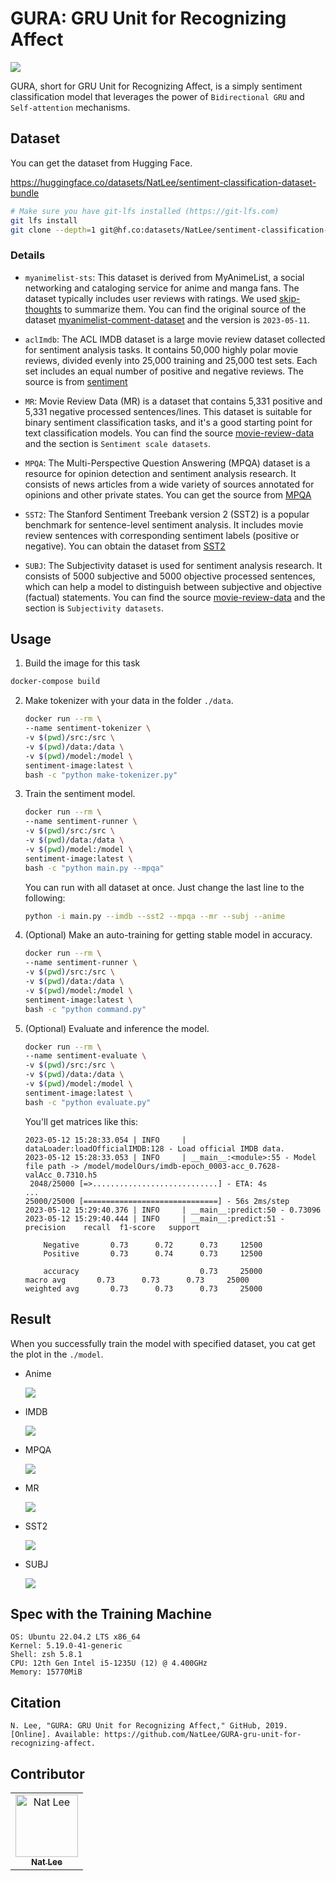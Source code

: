 # GURA: GRU Unit for Recognizing Affect

![](./doc/model.png)

GURA, short for GRU Unit for Recognizing Affect, is a simply sentiment classification model that leverages the power of `Bidirectional GRU` and `Self-attention` mechanisms.

## Dataset

You can get the dataset from Hugging Face.

https://huggingface.co/datasets/NatLee/sentiment-classification-dataset-bundle

```bash
# Make sure you have git-lfs installed (https://git-lfs.com)
git lfs install
git clone --depth=1 git@hf.co:datasets/NatLee/sentiment-classification-dataset-bundle ./data
```

### Details

- `myanimelist-sts`: This dataset is derived from MyAnimeList, a social networking and cataloging service for anime and manga fans. The dataset typically includes user reviews with ratings. We used [skip-thoughts](https://pypi.org/project/skip-thoughts/) to summarize them. You can find the original source of the dataset [myanimelist-comment-dataset](https://www.kaggle.com/datasets/natlee/myanimelist-comment-dataset) and the version is `2023-05-11`.

- `aclImdb`: The ACL IMDB dataset is a large movie review dataset collected for sentiment analysis tasks. It contains 50,000 highly polar movie reviews, divided evenly into 25,000 training and 25,000 test sets. Each set includes an equal number of positive and negative reviews. The source is from [sentiment](https://ai.stanford.edu/~amaas/data/sentiment/)

- `MR`: Movie Review Data (MR) is a dataset that contains 5,331 positive and 5,331 negative processed sentences/lines. This dataset is suitable for binary sentiment classification tasks, and it's a good starting point for text classification models. You can find the source [movie-review-data](http://www.cs.cornell.edu/people/pabo/movie-review-data/) and the section is `Sentiment scale datasets`.

- `MPQA`: The Multi-Perspective Question Answering (MPQA) dataset is a resource for opinion detection and sentiment analysis research. It consists of news articles from a wide variety of sources annotated for opinions and other private states. You can get the source from [MPQA](https://mpqa.cs.pitt.edu/)

- `SST2`: The Stanford Sentiment Treebank version 2 (SST2) is a popular benchmark for sentence-level sentiment analysis. It includes movie review sentences with corresponding sentiment labels (positive or negative). You can obtain the dataset from [SST2](https://huggingface.co/datasets/sst2)

- `SUBJ`: The Subjectivity dataset is used for sentiment analysis research. It consists of 5000 subjective and 5000 objective processed sentences, which can help a model to distinguish between subjective and objective (factual) statements. You can find the source [movie-review-data](http://www.cs.cornell.edu/people/pabo/movie-review-data/) and the section is `Subjectivity datasets`.

## Usage

1. Build the image for this task

```bash
docker-compose build
```

2. Make tokenizer with your data in the folder `./data`.

    ```bash
    docker run --rm \
    --name sentiment-tokenizer \
    -v $(pwd)/src:/src \
    -v $(pwd)/data:/data \
    -v $(pwd)/model:/model \
    sentiment-image:latest \
    bash -c "python make-tokenizer.py"
    ```

3. Train the sentiment model.

    ```bash
    docker run --rm \
    --name sentiment-runner \
    -v $(pwd)/src:/src \
    -v $(pwd)/data:/data \
    -v $(pwd)/model:/model \
    sentiment-image:latest \
    bash -c "python main.py --mpqa"
    ```

    You can run with all dataset at once. Just change the last line to the following:
    ```bash
    python -i main.py --imdb --sst2 --mpqa --mr --subj --anime
    ```

4. (Optional) Make an auto-training for getting stable model in accuracy.

    ```bash
    docker run --rm \
    --name sentiment-runner \
    -v $(pwd)/src:/src \
    -v $(pwd)/data:/data \
    -v $(pwd)/model:/model \
    sentiment-image:latest \
    bash -c "python command.py"
    ```

5. (Optional) Evaluate and inference the model.
    ```bash
    docker run --rm \
    --name sentiment-evaluate \
    -v $(pwd)/src:/src \
    -v $(pwd)/data:/data \
    -v $(pwd)/model:/model \
    sentiment-image:latest \
    bash -c "python evaluate.py"
    ```

    You'll get matrices like this:
    ```
    2023-05-12 15:28:33.054 | INFO     | dataLoader:loadOfficialIMDB:128 - Load official IMDB data.
    2023-05-12 15:28:33.053 | INFO     | __main__:<module>:55 - Model file path -> /model/modelOurs/imdb-epoch_0003-acc_0.7628-valAcc_0.7310.h5
     2048/25000 [=>............................] - ETA: 4s
    ...
    25000/25000 [==============================] - 56s 2ms/step
    2023-05-12 15:29:40.376 | INFO     | __main__:predict:50 - 0.73096
    2023-05-12 15:29:40.444 | INFO     | __main__:predict:51 -               precision    recall  f1-score   support

        Negative       0.73      0.72      0.73     12500
        Positive       0.73      0.74      0.73     12500

        accuracy                           0.73     25000
    macro avg       0.73      0.73      0.73     25000
    weighted avg       0.73      0.73      0.73     25000

    ```

## Result

When you successfully train the model with specified dataset, you cat get the plot in the `./model`.

- Anime

    ![](./doc/model-anime.png)

- IMDB

    ![](./doc/model-imdb.png)

- MPQA

    ![](./doc/model-mpqa.png)

- MR

    ![](./doc/model-mr.png)

- SST2

    ![](./doc/model-sst2.png)

- SUBJ

    ![](./doc/model-subj.png)


## Spec with the Training Machine

```
OS: Ubuntu 22.04.2 LTS x86_64
Kernel: 5.19.0-41-generic
Shell: zsh 5.8.1
CPU: 12th Gen Intel i5-1235U (12) @ 4.400GHz
Memory: 15770MiB
```

## Citation

```
N. Lee, "GURA: GRU Unit for Recognizing Affect," GitHub, 2019. [Online]. Available: https://github.com/NatLee/GURA-gru-unit-for-recognizing-affect.
```

## Contributor

<!-- ALL-CONTRIBUTORS-LIST:START - Do not remove or modify this section -->
<!-- prettier-ignore-start -->
<!-- markdownlint-disable -->
<table>
  <tbody>
    <tr>
      <td align="center"><a href="https://github.com/NatLee"><img src="https://avatars.githubusercontent.com/u/10178964?v=3?s=100" width="100px;" alt="Nat Lee"/><br /><sub><b>Nat Lee</b></sub></a></td>
    </tr>
  </tbody>
</table>

<!-- markdownlint-restore -->
<!-- prettier-ignore-end -->

<!-- ALL-CONTRIBUTORS-LIST:END -->